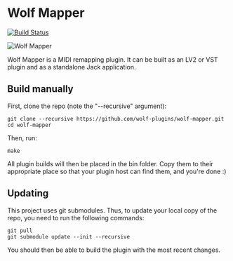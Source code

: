 # Wolf Mapper
[![Build Status](https://img.shields.io/github/workflow/status/wolf-plugins/wolf-mapper/Wolf%20Mapper%20CI.svg?logo=github)](https://github.com/wolf-plugins/wolf-mapper/actions?query=workflow%3A%22Wolf+Mapper+CI%22)

![Wolf Mapper](https://raw.githubusercontent.com/wolf-mapper/wolf-mapper/master/docs/images/screenshot.png)

Wolf Mapper is a MIDI remapping plugin. It can be built as an LV2 or VST plugin and as a standalone Jack application.

## Build manually

First, clone the repo (note the "--recursive" argument):

```
git clone --recursive https://github.com/wolf-plugins/wolf-mapper.git
cd wolf-mapper
```

Then, run:

```
make
```

All plugin builds will then be placed in the bin folder. Copy them to their appropriate place so that your plugin host can find them, and you're done :)

## Updating

This project uses git submodules. Thus, to update your local copy of the repo, you need to run the following commands:
```
git pull
git submodule update --init --recursive
```
You should then be able to build the plugin with the most recent changes.
